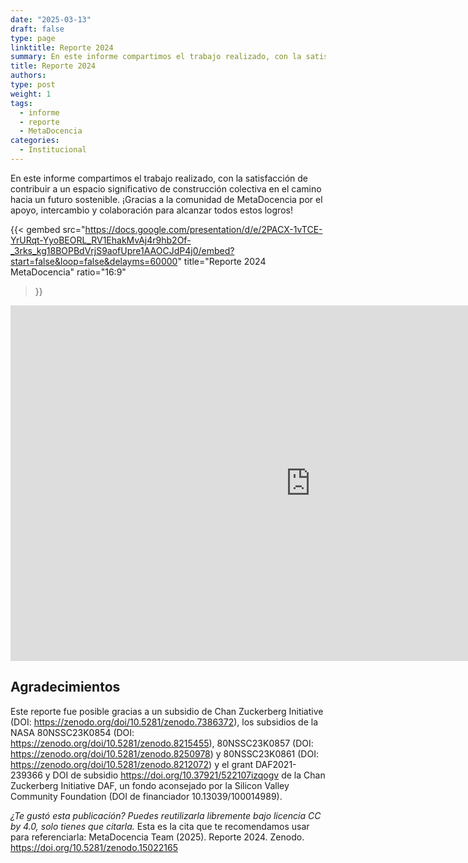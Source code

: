 ```yaml
---
date: "2025-03-13"
draft: false
type: page
linktitle: Reporte 2024
summary: En este informe compartimos el trabajo realizado, con la satisfacción de contribuir a un espacio significativo de construcción colectiva en el camino hacia un futuro sostenible.
title: Reporte 2024
authors: 
type: post
weight: 1
tags: 
  - informe
  - reporte
  - MetaDocencia 
categories:
  - Institucional
---
```


En este informe compartimos el trabajo realizado, con la satisfacción de contribuir a un espacio significativo de construcción colectiva en el camino hacia un futuro sostenible.
¡Gracias a la comunidad de MetaDocencia por el apoyo, intercambio y colaboración para alcanzar todos estos logros!

{{< gembed
    src="https://docs.google.com/presentation/d/e/2PACX-1vTCE-YrURqt-YyoBEORL_RV1EhakMvAj4r9hb2Of-_3rks_kg18BOPBdVrjS9aofUpre1AAOCJdP4j0/embed?start=false&loop=false&delayms=60000"
    title="Reporte 2024 MetaDocencia"
    ratio="16:9"
>}}

<iframe src="https://docs.google.com/presentation/d/e/2PACX-1vTCE-YrURqt-YyoBEORL_RV1EhakMvAj4r9hb2Of-_3rks_kg18BOPBdVrjS9aofUpre1AAOCJdP4j0/embed?start=false&loop=false&delayms=60000" frameborder="0" width="960" height="569" allowfullscreen="true" mozallowfullscreen="true" webkitallowfullscreen="true"></iframe>

## Agradecimientos

Este reporte fue posible gracias a un subsidio de Chan Zuckerberg Initiative (DOI: https://zenodo.org/doi/10.5281/zenodo.7386372), los subsidios de la NASA 80NSSC23K0854 (DOI: https://zenodo.org/doi/10.5281/zenodo.8215455), 80NSSC23K0857 (DOI: https://zenodo.org/doi/10.5281/zenodo.8250978) y 80NSSC23K0861 (DOI: https://zenodo.org/doi/10.5281/zenodo.8212072) y el grant DAF2021-239366 y DOI de subsidio https://doi.org/10.37921/522107izqogv de la Chan Zuckerberg Initiative DAF, un fondo aconsejado por la Silicon Valley Community Foundation (DOI de financiador 10.13039/100014989).

*¿Te gustó esta publicación? Puedes reutilizarla libremente bajo licencia CC by 4.0, solo tienes que citarla.*
Esta es la cita que te recomendamos usar para referenciarla: MetaDocencia Team (2025). Reporte 2024. Zenodo. https://doi.org/10.5281/zenodo.15022165
